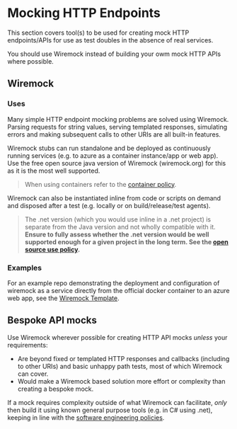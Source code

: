 # Mocking HTTP Endpoints

This section covers tool(s) to be used for creating mock HTTP endpoints/APIs for use as test doubles in the absence of real services.

You should use Wiremock instead of building your owm mock HTTP APIs where possible.

## Wiremock

### Uses

Many simple HTTP endpoint mocking problems are solved using Wiremock. Parsing requests for string values, serving templated responses, simulating errors and making subsequent calls to other URIs are all built-in features.

Wiremock stubs can run standalone and be deployed as continuously running services (e.g. to azure as a container instance/app or web app). Use the free open source java version of Wiremock (wiremock.org) for this as it is the most well supported.

>When using containers refer to the [container policy](/software-engineering-policies/Containers/ContainerPolicy.md).

Wiremock can also be instantiated inline from code or scripts on demand and disposed after a test (e.g. locally or on build/release/test agents). 
>The .net version (which you would use inline in a .net project) is separate from the Java version and not wholly compatible with it. **Ensure to fully assess whether the .net version would be well supported enough for a given project in the long term. See the [open source use policy](/software-engineering-policies/OpenSourceUse/OpenSourceUsePolicy.md).**

### Examples

For an example repo demonstrating the deployment and configuration of wiremock as a service directly from the official docker container to an azure web app, see the [Wiremock Template](https://github.com/UKHO/wiremock-template).


## Bespoke API mocks

Use Wiremock wherever possible for creating HTTP API mocks _unless_ your requirements:

- Are beyond fixed or templated HTTP responses and callbacks (including to other URIs) and basic unhappy path tests, most of which Wiremock can cover.
- Would make a Wiremock based solution more effort or complexity than creating a bespoke mock.

If a mock requires complexity outside of what Wiremock can facilitate, _only_ then build it using known general purpose tools (e.g. in C# using .net), keeping in line with the [software engineering policies](/software-engineering-policies).
